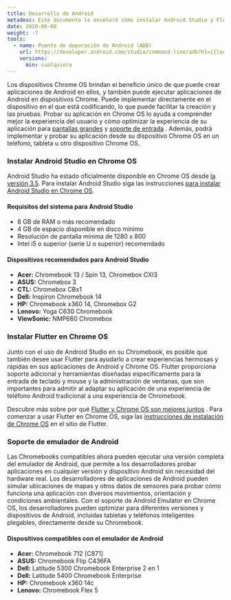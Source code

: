 ```yaml
---
title: Desarrollo de Android
metadesc: Este documento le enseñará cómo instalar Android Studio y Flutter en Chrome OS.
date: 2020-06-08
weight: -7
tools:
  - name: Puente de depuración de Android (ADB)
    url: https://developer.android.com/studio/command-line/adb?hl={{locale.code}}
    versions:
      min: cualquiera
---
```


Los dispositivos Chrome OS brindan el beneficio único de que puede crear aplicaciones de Android en ellos, y también puede ejecutar aplicaciones de Android en dispositivos Chrome. Puede implementar directamente en el dispositivo en el que está codificando, lo que puede facilitar la creación y las pruebas. Probar su aplicación en Chrome OS lo ayuda a comprender mejor la experiencia del usuario y cómo optimizar la experiencia de su aplicación para [pantallas grandes](/{{locale.code}}/android/design#layouts-for-larger-screens) y [soporte de entrada](/{{locale.code}}/android/input-compatibility) . Además, podrá implementar y probar su aplicación desde su dispositivo Chrome OS en un teléfono, tableta u otro dispositivo Chrome OS.

### Instalar Android Studio en Chrome OS

Android Studio ha estado oficialmente disponible en Chrome OS desde [la versión 3.5](https://developer.android.com/studio/releases#chrome-os-support?hl={{locale.code}}). Para instalar Android Studio siga las instrucciones [para instalar Android Studio en Chrome OS](https://developer.android.com/studio/install?hl={{locale.code}}#chrome-os).

#### Requisitos del sistema para Android Studio

- 8 GB de RAM o más recomendado
- 4 GB de espacio disponible en disco mínimo
- Resolución de pantalla mínima de 1280 x 800
- Intel i5 o superior (serie U o superior) recomendado

#### Dispositivos recomendados para Android Studio

- **Acer:** Chromebook 13 / Spin 13, Chromebox CXI3
- **ASUS:** Chromebox 3
- **CTL:** Chromebox CBx1
- **Dell:** Inspiron Chromebook 14
- **HP:** Chromebook x360 14, Chromebox G2
- **Lenovo:** Yoga C630 Chromebook
- **ViewSonic:** NMP660 Chromebox

### Instalar Flutter en Chrome OS

Junto con el uso de Android Studio en su Chromebook, es posible que también desee usar Flutter para ayudarlo a crear experiencias hermosas y rápidas en sus aplicaciones de Android y Chrome OS. Flutter proporciona soporte adicional y herramientas diseñadas específicamente para la entrada de teclado y mouse y la administración de ventanas, que son importantes para admitir al adaptar su aplicación de una experiencia de teléfono Android tradicional a una experiencia de Chromebook.

Descubre más sobre por qué [Flutter y Chrome OS son mejores juntos](/{{locale.code}}/posts/flutter-and-chromeos-better-together) . Para comenzar a usar Flutter en Chrome OS, siga las [instrucciones de instalación de Chrome OS](https://flutter.dev/docs/get-started/install/chromeos) en el sitio de Flutter.

### Soporte de emulador de Android

Las Chromebooks compatibles ahora pueden ejecutar una versión completa del emulador de Android, que permite a los desarrolladores probar aplicaciones en cualquier versión y dispositivo Android sin necesidad del hardware real. Los desarrolladores de aplicaciones de Android pueden simular ubicaciones de mapas y otros datos de sensores para probar cómo funciona una aplicación con diversos movimientos, orientación y condiciones ambientales. Con el soporte de Android Emulator en Chrome OS, los desarrolladores pueden optimizar para diferentes versiones y dispositivos de Android, incluidas tabletas y teléfonos inteligentes plegables, directamente desde su Chromebook.

#### Dispositivos compatibles con el emulador de Android

- **Acer:** Chromebook 712 [C871]
- **ASUS:** Chromebook Flip C436FA
- **Dell:** Latitude 5300 Chromebook Enterprise 2 en 1
- **Dell:** Latitude 5400 Chromebook Enterprise
- **HP:** Chromebook x360 14c
- **Lenovo:** Chromebook Flex 5
